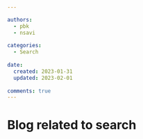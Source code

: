 ```yaml
---

authors:
  - pbk
  - nsavi
  
categories:
  - Search
  
date:
  created: 2023-01-31 
  updated: 2023-02-01
  
comments: true
---
```

<!-- more -->
# Blog related to search
